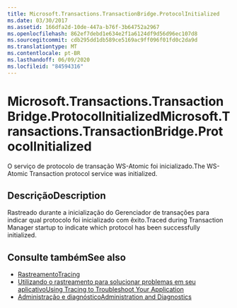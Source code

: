 ```yaml
---
title: Microsoft.Transactions.TransactionBridge.ProtocolInitialized
ms.date: 03/30/2017
ms.assetid: 166dfa2d-10de-447a-b76f-3b64752a2967
ms.openlocfilehash: 862ef7debd1e634e2f1a6124df9d56d96ec107d8
ms.sourcegitcommit: cdb295dd1db589ce5169ac9ff096f01fd0c2da9d
ms.translationtype: MT
ms.contentlocale: pt-BR
ms.lasthandoff: 06/09/2020
ms.locfileid: "84594316"
---
```

# <a name="microsofttransactionstransactionbridgeprotocolinitialized"></a><span data-ttu-id="b6b6f-102">Microsoft.Transactions.TransactionBridge.ProtocolInitialized</span><span class="sxs-lookup"><span data-stu-id="b6b6f-102">Microsoft.Transactions.TransactionBridge.ProtocolInitialized</span></span>
<span data-ttu-id="b6b6f-103">O serviço de protocolo de transação WS-Atomic foi inicializado.</span><span class="sxs-lookup"><span data-stu-id="b6b6f-103">The WS-Atomic Transaction protocol service was initialized.</span></span>  
  
## <a name="description"></a><span data-ttu-id="b6b6f-104">Descrição</span><span class="sxs-lookup"><span data-stu-id="b6b6f-104">Description</span></span>  
 <span data-ttu-id="b6b6f-105">Rastreado durante a inicialização do Gerenciador de transações para indicar qual protocolo foi inicializado com êxito.</span><span class="sxs-lookup"><span data-stu-id="b6b6f-105">Traced during Transaction Manager startup to indicate which protocol has been successfully initialized.</span></span>  
  
## <a name="see-also"></a><span data-ttu-id="b6b6f-106">Consulte também</span><span class="sxs-lookup"><span data-stu-id="b6b6f-106">See also</span></span>

- [<span data-ttu-id="b6b6f-107">Rastreamento</span><span class="sxs-lookup"><span data-stu-id="b6b6f-107">Tracing</span></span>](index.md)
- [<span data-ttu-id="b6b6f-108">Utilizando o rastreamento para solucionar problemas em seu aplicativo</span><span class="sxs-lookup"><span data-stu-id="b6b6f-108">Using Tracing to Troubleshoot Your Application</span></span>](using-tracing-to-troubleshoot-your-application.md)
- [<span data-ttu-id="b6b6f-109">Administração e diagnóstico</span><span class="sxs-lookup"><span data-stu-id="b6b6f-109">Administration and Diagnostics</span></span>](../index.md)
